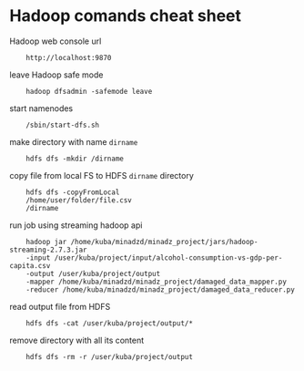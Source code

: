 # Hadoop comands cheat sheet

Hadoop web console url
```
    http://localhost:9870
```

leave Hadoop safe mode
```
    hadoop dfsadmin -safemode leave
```

start namenodes
```
    /sbin/start-dfs.sh
```

make directory with name `dirname`
```
    hdfs dfs -mkdir /dirname
```

copy file from local FS to HDFS `dirname` directory
```
    hdfs dfs -copyFromLocal 
    /home/user/folder/file.csv 
    /dirname
```

run job using streaming hadoop api
```
    hadoop jar /home/kuba/minadzd/minadz_project/jars/hadoop-streaming-2.7.3.jar 
    -input /user/kuba/project/input/alcohol-consumption-vs-gdp-per-capita.csv 
    -output /user/kuba/project/output 
    -mapper /home/kuba/minadzd/minadz_project/damaged_data_mapper.py 
    -reducer /home/kuba/minadzd/minadz_project/damaged_data_reducer.py
```

read output file from HDFS
```
    hdfs dfs -cat /user/kuba/project/output/*
```

remove directory with all its content
```
    hdfs dfs -rm -r /user/kuba/project/output
```